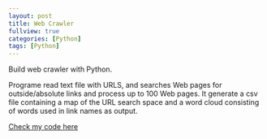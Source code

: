 ```yaml
---
layout: post
title: Web Crawler
fullview: true
categories: [Python]
tags: [Python]
---
```

Build web crawler with Python.

Programe read text file with URLS, and searches Web pages for outside/absolute links and process up to 100 Web pages.
It generate a csv file containing a map of the URL search space and a word cloud consisting of words used in link names as output.

<a class="btn btn-default" href="https://github.com/godofhand/Web-Crawler">Check my code here</a>
